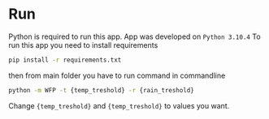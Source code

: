 # Run
Python is required to run this app.
App was developed on `Python 3.10.4`
To run this app you need to install requirements 

```bash
pip install -r requirements.txt
```

then from main folder you have to run command in commandline

```bash
python -m WFP -t {temp_treshold} -r {rain_treshold}
```

Change ```{temp_treshold}``` and ```{temp_treshold}``` to values you want.